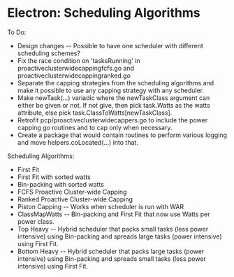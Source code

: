 Electron: Scheduling Algorithms
================================

To Do:

 * Design changes -- Possible to have one scheduler with different scheduling schemes?
 * Fix the race condition on 'tasksRunning' in proactiveclusterwidecappingfcfs.go and proactiveclusterwidecappingranked.go
 * Separate the capping strategies from the scheduling algorithms and make it possible to use any capping strategy with any scheduler.
 * Make newTask(...) variadic where the newTaskClass argument can either be given or not. If not give, then pick task.Watts as the watts attribute, else pick task.ClassToWatts[newTaskClass].
 * Retrofit pcp/proactiveclusterwidecappers.go to include the power capping go routines and to cap only when necessary.
 * Create a package that would contain routines to perform various logging and move helpers.coLocated(...) into that.

Scheduling Algorithms:

 * First Fit
 * First Fit with sorted watts
 * Bin-packing with sorted watts
 * FCFS Proactive Cluster-wide Capping
 * Ranked Proactive Cluster-wide Capping
 * Piston Capping -- Works when scheduler is run with WAR
 * ClassMapWatts -- Bin-packing and First Fit that now use Watts per power class.
 * Top Heavy -- Hybrid scheduler that packs small tasks (less power intensive) using Bin-packing and spreads large tasks (power intensive) using First Fit.
 * Bottom Heavy -- Hybrid scheduler that packs large tasks (power intensive) using Bin-packing and spreads small tasks (less power intensive) using First Fit. 

